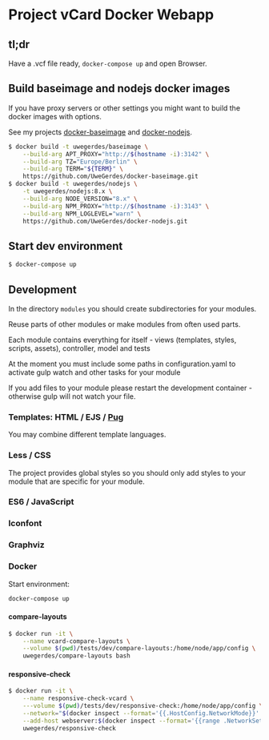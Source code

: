 # Project vCard Docker Webapp

## tl;dr

Have a .vcf file ready, `docker-compose up` and open Browser.

## Build baseimage and nodejs docker images

If you have proxy servers or other settings you might want to build the docker images with options.

See my projects [docker-baseimage](https://github.com/UweGerdes/docker-baseimage) and [docker-nodejs](https://github.com/UweGerdes/docker-nodejs).

```bash
$ docker build -t uwegerdes/baseimage \
	--build-arg APT_PROXY="http://$(hostname -i):3142" \
	--build-arg TZ="Europe/Berlin" \
	--build-arg TERM="${TERM}" \
	https://github.com/UweGerdes/docker-baseimage.git
$ docker build -t uwegerdes/nodejs \
	-t uwegerdes/nodejs:8.x \
	--build-arg NODE_VERSION="8.x" \
	--build-arg NPM_PROXY="http://$(hostname -i):3143" \
	--build-arg NPM_LOGLEVEL="warn" \
	https://github.com/UweGerdes/docker-nodejs.git
```

## Start dev environment

```bash
$ docker-compose up
```

## Development

In the directory `modules` you should create subdirectories for your modules.

Reuse parts of other modules or make modules from often used parts.

Each module contains everything for itself - views (templates, styles, scripts, assets), controller, model and tests

At the moment you must include some paths in configuration.yaml to activate gulp watch and other tasks for your module

If you add files to your module please restart the development container - otherwise gulp will not watch your file.

### Templates: HTML / EJS / [Pug](https://pugjs.org/)

You may combine different template languages.

### Less / CSS

The project provides global styles so you should only add styles to your module that are specific for your module.

### ES6 / JavaScript

### Iconfont

### Graphviz

### Docker

Start environment:

```bash
docker-compose up
```

#### compare-layouts

```bash
$ docker run -it \
	--name vcard-compare-layouts \
	--volume $(pwd)/tests/dev/compare-layouts:/home/node/app/config \
	uwegerdes/compare-layouts bash
```

#### responsive-check

```bash
$ docker run -it \
	--name responsive-check-vcard \
	---volume $(pwd)/tests/dev/responsive-check:/home/node/app/config \
	--network="$(docker inspect --format='{{.HostConfig.NetworkMode}}' vcard-webserver)" \
	--add-host webserver:$(docker inspect --format='{{range .NetworkSettings.Networks}}{{.IPAddress}} {{end}}' vcard-webserver) \
	uwegerdes/responsive-check
```


